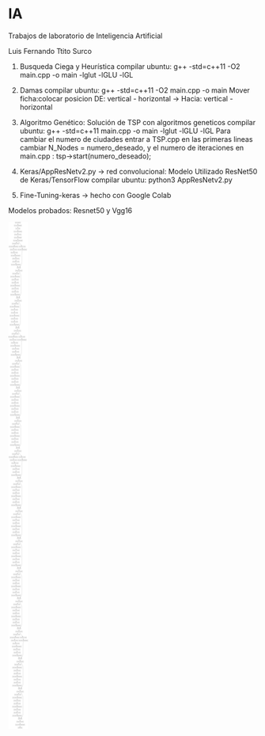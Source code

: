 # IA
Trabajos de laboratorio de Inteligencia Artificial

Luis Fernando Ttito Surco

1) Busqueda Ciega y Heurística
  compilar ubuntu: g++ -std=c++11 -O2 main.cpp -o main -lglut -lGLU -lGL
  
2) Damas
  compilar ubuntu: g++ -std=c++11 -O2 main.cpp -o main
  Mover ficha:colocar posicion  DE: vertical - horizontal  -> Hacia: vertical - horizontal
  
3) Algoritmo Genético: Solución de TSP con algoritmos geneticos
  compilar ubuntu: g++ -std=c++11 main.cpp -o main -lglut -lGLU -lGL
  Para cambiar el numero de ciudades entrar a TSP.cpp en las primeras lineas cambiar N_Nodes = numero_deseado, 
  y el numero de iteraciones en main.cpp : tsp->start(numero_deseado);
  
4) Keras/AppResNetv2.py -> red convolucional: Modelo Utilizado ResNet50 de Keras/TensorFlow
  compilar ubuntu: python3 AppResNetv2.py
  
5) Fine-Tuning-keras -> hecho con Google Colab

  Modelos probados: Resnet50 y Vgg16
  
![Arquitectura Resnet50](https://github.com/TSffer/IA/blob/master/resnet50.png)
